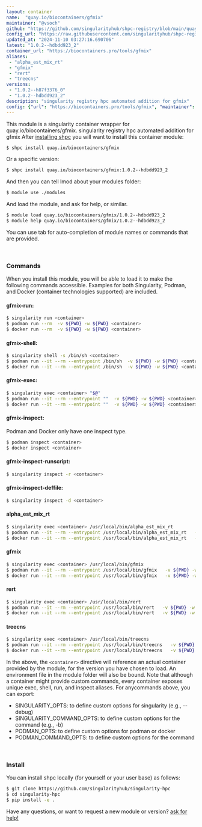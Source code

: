 ```yaml
---
layout: container
name:  "quay.io/biocontainers/gfmix"
maintainer: "@vsoch"
github: "https://github.com/singularityhub/shpc-registry/blob/main/quay.io/biocontainers/gfmix/container.yaml"
config_url: "https://raw.githubusercontent.com/singularityhub/shpc-registry/main/quay.io/biocontainers/gfmix/container.yaml"
updated_at: "2024-11-10 03:27:16.690706"
latest: "1.0.2--hdbdd923_2"
container_url: "https://biocontainers.pro/tools/gfmix"
aliases:
 - "alpha_est_mix_rt"
 - "gfmix"
 - "rert"
 - "treecns"
versions:
 - "1.0.2--h87f3376_0"
 - "1.0.2--hdbdd923_2"
description: "singularity registry hpc automated addition for gfmix"
config: {"url": "https://biocontainers.pro/tools/gfmix", "maintainer": "@vsoch", "description": "singularity registry hpc automated addition for gfmix", "latest": {"1.0.2--hdbdd923_2": "sha256:1cfb194290cc6b26a4337c93ef64e02385740ec5ae1f8cd9db93d9fcc1720454"}, "tags": {"1.0.2--h87f3376_0": "sha256:adb9d61278a1f2f5522f63335b1e8fba7b346a96ccae62e76aa5485015f5f7c3", "1.0.2--hdbdd923_2": "sha256:1cfb194290cc6b26a4337c93ef64e02385740ec5ae1f8cd9db93d9fcc1720454"}, "docker": "quay.io/biocontainers/gfmix", "aliases": {"alpha_est_mix_rt": "/usr/local/bin/alpha_est_mix_rt", "gfmix": "/usr/local/bin/gfmix", "rert": "/usr/local/bin/rert", "treecns": "/usr/local/bin/treecns"}}
---
```


This module is a singularity container wrapper for quay.io/biocontainers/gfmix.
singularity registry hpc automated addition for gfmix
After [installing shpc](#install) you will want to install this container module:


```bash
$ shpc install quay.io/biocontainers/gfmix
```

Or a specific version:

```bash
$ shpc install quay.io/biocontainers/gfmix:1.0.2--hdbdd923_2
```

And then you can tell lmod about your modules folder:

```bash
$ module use ./modules
```

And load the module, and ask for help, or similar.

```bash
$ module load quay.io/biocontainers/gfmix/1.0.2--hdbdd923_2
$ module help quay.io/biocontainers/gfmix/1.0.2--hdbdd923_2
```

You can use tab for auto-completion of module names or commands that are provided.

<br>

### Commands

When you install this module, you will be able to load it to make the following commands accessible.
Examples for both Singularity, Podman, and Docker (container technologies supported) are included.

#### gfmix-run:

```bash
$ singularity run <container>
$ podman run --rm  -v ${PWD} -w ${PWD} <container>
$ docker run --rm  -v ${PWD} -w ${PWD} <container>
```

#### gfmix-shell:

```bash
$ singularity shell -s /bin/sh <container>
$ podman run --it --rm --entrypoint /bin/sh  -v ${PWD} -w ${PWD} <container>
$ docker run --it --rm --entrypoint /bin/sh  -v ${PWD} -w ${PWD} <container>
```

#### gfmix-exec:

```bash
$ singularity exec <container> "$@"
$ podman run --it --rm --entrypoint ""  -v ${PWD} -w ${PWD} <container> "$@"
$ docker run --it --rm --entrypoint ""  -v ${PWD} -w ${PWD} <container> "$@"
```

#### gfmix-inspect:

Podman and Docker only have one inspect type.

```bash
$ podman inspect <container>
$ docker inspect <container>
```

#### gfmix-inspect-runscript:

```bash
$ singularity inspect -r <container>
```

#### gfmix-inspect-deffile:

```bash
$ singularity inspect -d <container>
```


#### alpha_est_mix_rt

```bash
$ singularity exec <container> /usr/local/bin/alpha_est_mix_rt
$ podman run --it --rm --entrypoint /usr/local/bin/alpha_est_mix_rt   -v ${PWD} -w ${PWD} <container> -c " $@"
$ docker run --it --rm --entrypoint /usr/local/bin/alpha_est_mix_rt   -v ${PWD} -w ${PWD} <container> -c " $@"
```


#### gfmix

```bash
$ singularity exec <container> /usr/local/bin/gfmix
$ podman run --it --rm --entrypoint /usr/local/bin/gfmix   -v ${PWD} -w ${PWD} <container> -c " $@"
$ docker run --it --rm --entrypoint /usr/local/bin/gfmix   -v ${PWD} -w ${PWD} <container> -c " $@"
```


#### rert

```bash
$ singularity exec <container> /usr/local/bin/rert
$ podman run --it --rm --entrypoint /usr/local/bin/rert   -v ${PWD} -w ${PWD} <container> -c " $@"
$ docker run --it --rm --entrypoint /usr/local/bin/rert   -v ${PWD} -w ${PWD} <container> -c " $@"
```


#### treecns

```bash
$ singularity exec <container> /usr/local/bin/treecns
$ podman run --it --rm --entrypoint /usr/local/bin/treecns   -v ${PWD} -w ${PWD} <container> -c " $@"
$ docker run --it --rm --entrypoint /usr/local/bin/treecns   -v ${PWD} -w ${PWD} <container> -c " $@"
```



In the above, the `<container>` directive will reference an actual container provided
by the module, for the version you have chosen to load. An environment file in the
module folder will also be bound. Note that although a container
might provide custom commands, every container exposes unique exec, shell, run, and
inspect aliases. For anycommands above, you can export:

 - SINGULARITY_OPTS: to define custom options for singularity (e.g., --debug)
 - SINGULARITY_COMMAND_OPTS: to define custom options for the command (e.g., -b)
 - PODMAN_OPTS: to define custom options for podman or docker
 - PODMAN_COMMAND_OPTS: to define custom options for the command

<br>

### Install

You can install shpc locally (for yourself or your user base) as follows:

```bash
$ git clone https://github.com/singularityhub/singularity-hpc
$ cd singularity-hpc
$ pip install -e .
```

Have any questions, or want to request a new module or version? [ask for help!](https://github.com/singularityhub/singularity-hpc/issues)